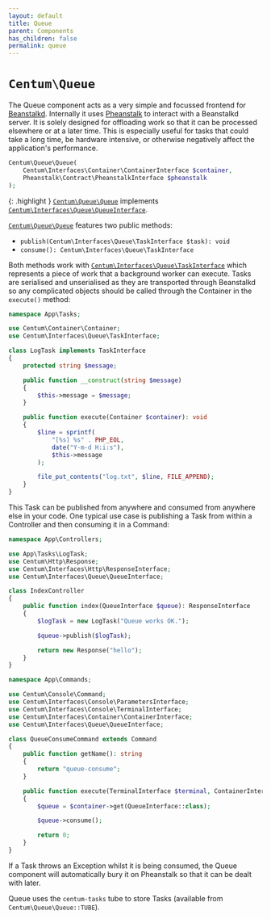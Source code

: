 ```yaml
---
layout: default
title: Queue
parent: Components
has_children: false
permalink: queue
---
```




# `Centum\Queue`

The Queue component acts as a very simple and focussed frontend for [Beanstalkd](https://beanstalkd.github.io/).
Internally it uses [Pheanstalk](https://github.com/pheanstalk/pheanstalk) to interact with a Beanstalkd server.
It is solely designed for offloading work so that it can be processed elsewhere or at a later time.
This is especially useful for tasks that could take a long time, be hardware intensive, or otherwise negatively affect the application's performance.

```php
Centum\Queue\Queue(
    Centum\Interfaces\Container\ContainerInterface $container,
    Pheanstalk\Contract\PheanstalkInterface $pheanstalk
);
```

{: .highlight }
[`Centum\Queue\Queue`](https://github.com/SidRoberts/centum/blob/development/src/Queue/Queue.php) implements [`Centum\Interfaces\Queue\QueueInterface`](https://github.com/SidRoberts/centum/blob/development/src/Interfaces/Queue/QueueInterface.php).

[`Centum\Queue\Queue`](https://github.com/SidRoberts/centum/tree/development/src/Queue/Queue.php) features two public methods:

* `publish(Centum\Interfaces\Queue\TaskInterface $task): void`
* `consume(): Centum\Interfaces\Queue\TaskInterface`

Both methods work with [`Centum\Interfaces\Queue\TaskInterface`](https://github.com/SidRoberts/centum/tree/development/src/Interfaces/Queue/TaskInterface.php) which represents a piece of work that a background worker can execute.
Tasks are serialised and unserialised as they are transported through Beanstalkd so any complicated objects should be called through the Container in the `execute()` method:

```php
namespace App\Tasks;

use Centum\Container\Container;
use Centum\Interfaces\Queue\TaskInterface;

class LogTask implements TaskInterface
{
    protected string $message;

    public function __construct(string $message)
    {
        $this->message = $message;
    }

    public function execute(Container $container): void
    {
        $line = sprintf(
            "[%s] %s" . PHP_EOL,
            date("Y-m-d H:i:s"),
            $this->message
        );

        file_put_contents("log.txt", $line, FILE_APPEND);
    }
}
```

This Task can be published from anywhere and consumed from anywhere else in your code.
One typical use case is publishing a Task from within a Controller and then consuming it in a Command:

```php
namespace App\Controllers;

use App\Tasks\LogTask;
use Centum\Http\Response;
use Centum\Interfaces\Http\ResponseInterface;
use Centum\Interfaces\Queue\QueueInterface;

class IndexController
{
    public function index(QueueInterface $queue): ResponseInterface
    {
        $logTask = new LogTask("Queue works OK.");

        $queue->publish($logTask);

        return new Response("hello");
    }
}
```

```php
namespace App\Commands;

use Centum\Console\Command;
use Centum\Interfaces\Console\ParametersInterface;
use Centum\Interfaces\Console\TerminalInterface;
use Centum\Interfaces\Container\ContainerInterface;
use Centum\Interfaces\Queue\QueueInterface;

class QueueConsumeCommand extends Command
{
    public function getName(): string
    {
        return "queue-consume";
    }

    public function execute(TerminalInterface $terminal, ContainerInterface $container, ParametersInterface $parameters): int
    {
        $queue = $container->get(QueueInterface::class);

        $queue->consume();

        return 0;
    }
}
```

If a Task throws an Exception whilst it is being consumed, the Queue component will automatically bury it on Pheanstalk so that it can be dealt with later.

Queue uses the `centum-tasks` tube to store Tasks (available from `Centum\Queue\Queue::TUBE`).
